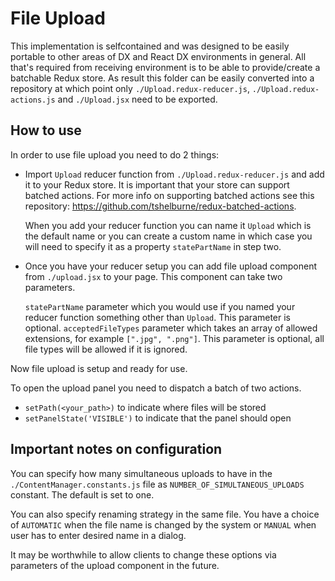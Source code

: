 # File Upload

This implementation is selfcontained and was designed to be easily portable to other areas of DX and React DX environments
in general. All that's required from receiving environment is to be able to provide/create a batchable Redux store. As result this
folder can be easily converted into a repository at which point only ```./Upload.redux-reducer.js```, ```./Upload.redux-actions.js```
and ```./Upload.jsx``` need to be exported.

## How to use

In order to use file upload  you need to do 2 things:

- Import ```Upload``` reducer function from ```./Upload.redux-reducer.js``` and add it to your Redux store. It is important that your store
can support batched actions. For more info on supporting batched actions see this repository: https://github.com/tshelburne/redux-batched-actions.

    When you add your reducer function you can name it ```Upload``` which is the default name or you can create a custom name in
which case you will need to specify it as a property ```statePartName``` in step two.

- Once you have your reducer setup you can add file upload component from ```./upload.jsx``` to your page. This component
can take two parameters.

    ```statePartName``` parameter which you would use if you named your reducer function something other than ```Upload```. This parameter is optional.
    ```acceptedFileTypes``` parameter which takes an array of allowed extensions, for example ```[".jpg", ".png"]```. This parameter is optional, all file types will be allowed if it is ignored.

Now file upload is setup and ready for use.

To open the upload panel you need to dispatch a batch of two actions.

* ```setPath(<your_path>)``` to indicate where files will be stored
* ```setPanelState('VISIBLE')``` to indicate that the panel should open

## Important notes on configuration

You can specify how many simultaneous uploads to have in the ```./ContentManager.constants.js``` file as ```NUMBER_OF_SIMULTANEOUS_UPLOADS``` constant. The default is set to one.

You can also specify renaming strategy in the same file. You have a choice of ```AUTOMATIC``` when the file name is changed by the system or ```MANUAL``` when user has to enter desired name in a dialog.

It may be worthwhile to allow clients to change these options via parameters of the upload component in the future.